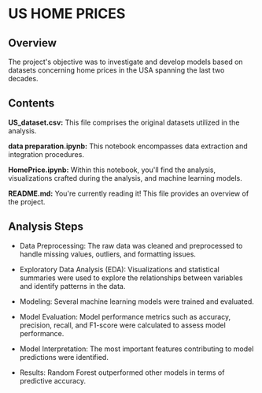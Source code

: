 # US HOME PRICES
## Overview

The project's objective was to investigate and develop models based on datasets concerning home prices in the USA spanning the last two decades.

## Contents

 **US_dataset.csv:** This file comprises the original datasets utilized in the analysis.

**data preparation.ipynb:** This notebook encompasses data extraction and integration procedures.

**HomePrice.ipynb:** Within this notebook, you'll find the analysis, visualizations crafted during the analysis, and machine learning models.

 **README.md:** You're currently reading it! This file provides an overview of the project.


## Analysis Steps

* Data Preprocessing: The raw data was cleaned and preprocessed to handle missing values, outliers, and formatting issues.

* Exploratory Data Analysis (EDA): Visualizations and statistical summaries were used to explore the relationships between variables and identify patterns in the data.

* Modeling: Several machine learning models were trained and evaluated.

* Model Evaluation: Model performance metrics such as accuracy, precision, recall, and F1-score were calculated to assess model performance.

* Model Interpretation: The most important features contributing to model predictions were identified.

* Results: Random Forest outperformed other models in terms of predictive accuracy.
